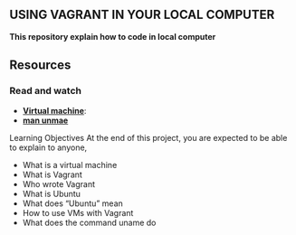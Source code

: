 ## USING VAGRANT IN YOUR LOCAL COMPUTER
__This repository explain how to code in local computer__
## Resources
###   __Read and watch__
- __[Virtual machine](https://en.wikipedia.org/wiki/Virtual_machine)__:
- __[man unmae](https://linux.die.net/man/1/uname)__

Learning Objectives
At the end of this project, you are expected to be able to explain to anyone, 

- What is a virtual machine
- What is Vagrant
- Who wrote Vagrant
- What is Ubuntu
- What does “Ubuntu” mean
- How to use VMs with Vagrant
- What does the command uname do
